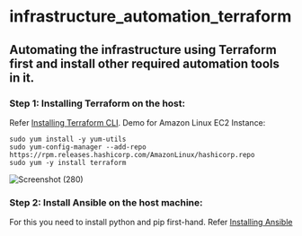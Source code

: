 # infrastructure_automation_terraform
## Automating the infrastructure using Terraform first and install other required automation tools in it.

### Step 1: Installing Terraform on the host:
Refer [Installing Terraform CLI](https://developer.hashicorp.com/terraform/tutorials/aws-get-started/install-cli).
Demo for Amazon Linux EC2 Instance:

```
sudo yum install -y yum-utils
sudo yum-config-manager --add-repo https://rpm.releases.hashicorp.com/AmazonLinux/hashicorp.repo
sudo yum -y install terraform
```
![Screenshot (280)](https://github.com/Rishabh-Manhas/infrastructure_automation_terraform/assets/77343955/eb101762-b55d-401f-b2e6-404747e3eb25)


### Step 2: Install Ansible on the host machine:
For this you need to install python and pip first-hand.
Refer [Installing Ansible](https://docs.ansible.com/ansible/latest/installation_guide/intro_installation.html)

